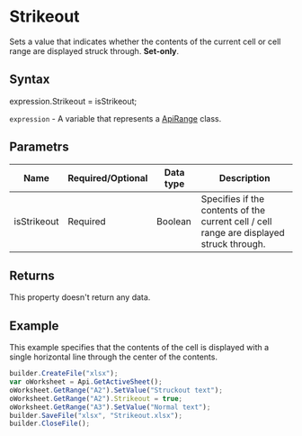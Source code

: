 # Strikeout

Sets a value that indicates whether the contents of the current cell or cell range are displayed struck through.  **Set-only**.

## Syntax

expression.Strikeout = isStrikeout;

`expression` - A variable that represents a [ApiRange](../ApiRange.md) class.

## Parametrs

| **Name** | **Required/Optional** | **Data type** | **Description** |
| ------------- | ------------- | ------------- | ------------- |
| isStrikeout | Required | Boolean | Specifies if the contents of the current cell / cell range are displayed struck through. |

## Returns

This property doesn't return any data.

## Example

This example specifies that the contents of the cell is displayed with a single horizontal line through the center of the contents.

```javascript
builder.CreateFile("xlsx");
var oWorksheet = Api.GetActiveSheet();
oWorksheet.GetRange("A2").SetValue("Struckout text");
oWorksheet.GetRange("A2").Strikeout = true;
oWorksheet.GetRange("A3").SetValue("Normal text");
builder.SaveFile("xlsx", "Strikeout.xlsx");
builder.CloseFile();
```